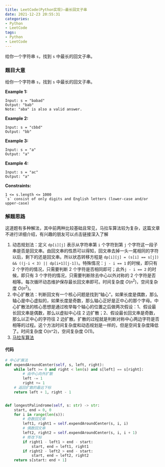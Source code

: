 ```yaml
---
title: LeetCode(Python实现)—最长回文子串
date: 2021-12-23 20:55:31
categories:
- Python
- LeetCode
tags:
- Python
- LeetCode
---
```


给你一个字符串 `s`，找到 `s` 中最长的回文子串。

<!--more-->

### 题目大意
给你一个字符串 `s`，找到 `s` 中最长的回文子串。

**Example 1:**
```
Input: s = "babad"
Output: "bab"
Note: "aba" is also a valid answer.
```
**Example 2:**
```
Input: s = "cbbd"
Output: "bb"
```
**Example 3:**
```
Input: s = "a"
Output: "a"
```
**Example 4:**
```
Input: s = "ac"
Output: "a"
```
**Constraints:**
```
1 <= s.length <= 1000
`s` consist of only digits and English letters (lower-case and/or upper-case)
```

### 解题思路
这道题有多种解法，其中前两种比较基础且常见，马拉车算法较为复杂，这篇文章不进行详细介绍，有兴趣的朋友可以点击链接深入了解

 1. 动态规划法：定义 `dp[i][j]` 表示从字符串第 `i` 个字符到第 `j` 个字符这一段子串是否是回文串。由回文串的性质可以得知，回文串去掉一头一尾相同的字符以后，剩下的还是回文串。所以状态转移方程是 `dp[i][j] = (s[i] == s[j]) && ((j-i < 3) || dp[i+1][j-1])`。特殊情况：`j - i == 1` 的时候，即只有 2 个字符的情况，只需要判断 2 个字符是否相同即可；此外`j - i == 2` 的时候，即只有 3 个字符的情况，只需要判断除去中心以外对称的 2 个字符是否相等。每次循环动态维护保存最长回文串即可。时间复杂度 $O(n^2)$，空间复杂度 $O(n^2)$。 
 2. 中心扩散法：判断回文有一个核心问题是找到“轴心”。如果长度是偶数，那么轴心是中心虚拟的，如果长度是奇数，那么轴心正好是正中心的那个字母。中心扩散法的核心思想是通过枚举每个轴心的位置之后做两次假设：1、假设最长回文串是偶数，那么以虚拟中心往 2 边扩散；2、假设最长回文串是奇数，那么以正中心的字符往 2 边扩散。扩散的过程就是判断对称中心两边字符是否相等的过程。这个方法时间复杂度和动态规划是一样的，但是空间复杂度降低了。时间复杂度 O(n^2)，空间复杂度 O(1)。
 3.  [马拉车算法](https://books.halfrost.com/leetcode/ChapterFour/0001~0099/0005.Longest-Palindromic-Substring/)
#### 代码

```python
# 中心扩展法
def expendAroundCenter(self, s, left, right):
    while left >= 0 and right < len(s) and s[left] == s[right]:
        # 由中心向外扩散
        left -= 1
        right += 1
    # 返回扩散的最远下标
    return left + 1, right - 1


def longestPalindrome(self, s: str) -> str:
    start, end = 0, 0
    for i in range(len(s)):
        # 奇数回文串
        left1, right1 = self.expendAroundCenter(s, i, i)
        # 偶数回文串
        left2, right2 = self.expendAroundCenter(s, i, i + 1)
        # 修改下标
        if right1 - left1 > end - start:
            start, end = left1, right1
        if right2 - left2 > end - start:
            start, end = left2, right2
    return s[start: end + 1]
```
